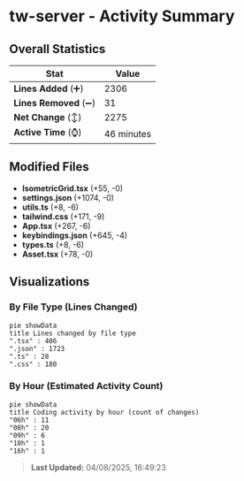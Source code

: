 # tw-server - Activity Summary 

## Overall Statistics

| Stat                   | Value                                                             |
| ---------------------- | ----------------------------------------------------------------- |
| **Lines Added** (➕)   | 2306                                          |
| **Lines Removed** (➖) | 31                                        |
| **Net Change** (↕)    | 2275                |
| **Active Time** (⌚)   | 46 minutes |


## Modified Files
- **IsometricGrid.tsx** (+55, -0)
- **settings.json** (+1074, -0)
- **utils.ts** (+8, -6)
- **tailwind.css** (+171, -9)
- **App.tsx** (+267, -6)
- **keybindings.json** (+645, -4)
- **types.ts** (+8, -6)
- **Asset.tsx** (+78, -0)

## Visualizations

### By File Type (Lines Changed)

```mermaid
pie showData
title Lines changed by file type
".tsx" : 406
".json" : 1723
".ts" : 28
".css" : 180
```

### By Hour (Estimated Activity Count)

```mermaid
pie showData
title Coding activity by hour (count of changes)
"06h" : 11
"08h" : 20
"09h" : 6
"10h" : 1
"16h" : 1
```


> **Last Updated:** 04/08/2025, 16:49:23